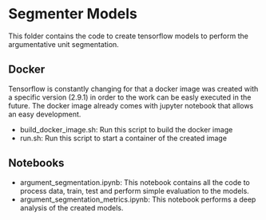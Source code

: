 # Segmenter Models

This folder contains the code to create tensorflow models to perform the argumentative unit segmentation.

## Docker

Tensorflow is constantly changing for that a docker image was created with a specific version (2.9.1) in order to the work can be easly executed in the future. The docker image already comes with jupyter notebook that allows an easy development.

- build_docker_image.sh: Run this script to build the docker image
- run.sh: Run this script to start a container of the created image

## Notebooks

- argument_segmentation.ipynb: This notebook contains all the code to process data, train, test and perform simple evaluation to the models.
- argument_segmentation_metrics.ipynb: This notebook performs a deep analysis of the created models.
